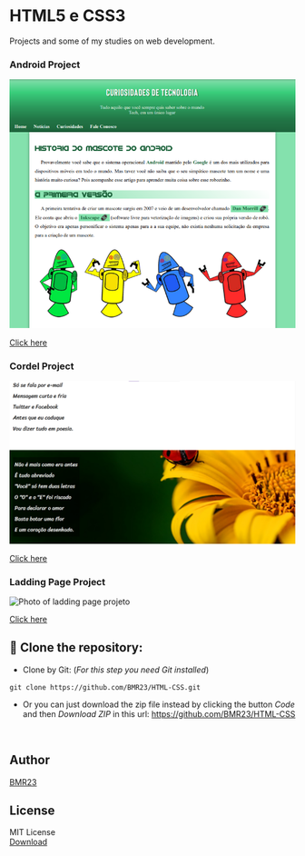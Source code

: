 # HTML5 e CSS3
Projects and some of my studies on web development.

### Android Project 
 
![Photo of android project](projetos/android/imagens/demonstracao/foto-android.png)
<p><a href="https://bmr23.github.io/HTML-CSS/projetos/android" color="black">Click here</a></p>

### Cordel Project 
 
![Photo of cordel projeto](projetos/cordel/imagens/demonstracao/foto-cordel.png)
<p><a href="https://bmr23.github.io/HTML-CSS/projetos/cordel" color="black">Click here</a></p>

### Ladding Page Project 
 
![Photo of ladding page projeto](projetos/ladding-page/imagens/demonstracao/foto-laddingPage.png)
<p><a href="https://bmr23.github.io/HTML-CSS/projetos/ladding-page" color="black">Click here</a></p>

## 💾 Clone the repository:
- Clone by Git: (_For this step you need Git installed_)
```
git clone https://github.com/BMR23/HTML-CSS.git
```
- Or you can just download the zip file instead by clicking the button _Code_ and then _Download ZIP_ in this url: <a href="https://github.com/BMR23/HTML-CSS">https://github.com/BMR23/HTML-CSS</a>
<br>

## Author 
<p>
    <a href="https://github.com/BMR23">
    BMR23
    </a>
</p>

## License
MIT License <br>
<a href="https://bmr23.github.io/HTML-CSS/LICENSE">Download</a>
